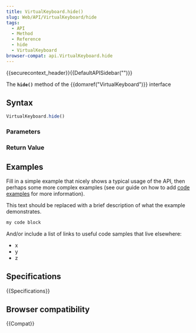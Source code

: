 ```yaml
---
title: VirtualKeyboard.hide()
slug: Web/API/VirtualKeyboard/hide
tags:
  - API
  - Method
  - Reference
  - hide
  - VirtualKeyboard
browser-compat: api.VirtualKeyboard.hide
---
```

{{securecontext_header}}{{DefaultAPISidebar("")}}

The **`hide()`** method of the {{domxref("VirtualKeyboard")}} interface 

## Syntax

```js
VirtualKeyboard.hide()
```

### Parameters



### Return Value



## Examples

Fill in a simple example that nicely shows a typical usage of the API, then perhaps some more complex examples (see our guide on how to add [code examples](/en-US/docs/MDN/Contribute/Structures/Code_examples) for more information).

This text should be replaced with a brief description of what the example demonstrates.

```js
my code block
```

And/or include a list of links to useful code samples that live elsewhere:

*   x
*   y
*   z

## Specifications

{{Specifications}}

## Browser compatibility

{{Compat}}

